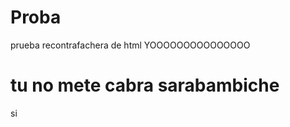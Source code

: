 # Proba
prueba recontrafachera de html
YOOOOOOOOOOOOOOO
<h1> tu no mete cabra sarabambiche </h1>
si
